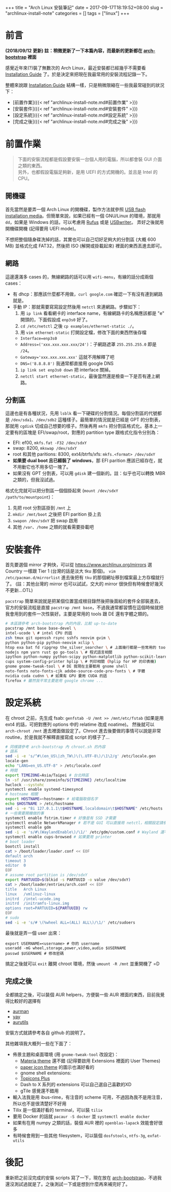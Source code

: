 +++
title = "Arch Linux 安裝筆記"
date = 2017-09-17T18:19:52+08:00
slug = "archlinux-install-note"
categories = []
tags = ["linux"]
+++

# 前言

**(2018/09/12 更新) 註：稍微更新了一下本篇內容，而最新的更新都在 [arch-bootstrap][arch-bootstrap] 裡面**

感覺近年來(?)裝了無數次的 Arch Linux，最近安裝都已經幾乎不需要看 [Installation Guide][install-guide] 了。於是決定來把現在我最常用的安裝流程記錄一下。

整體來說跟 [Installation Guide][install-guide] 結構一樣，只是稍微限縮在一些我最常碰到的狀況下：

- [前置作業]({{< ref "archlinux-install-note.md#前置作業" >}})
- [安裝套件]({{< ref "archlinux-install-note.md#安裝套件" >}})
- [設定系統]({{< ref "archlinux-install-note.md#設定系統" >}})
- [完成之後]({{< ref "archlinux-install-note.md#完成之後" >}})

<!--more-->

# 前置作業

> 下面的安裝流程都是假設要安裝一台個人用的電腦，所以都會裝 GUI 介面之類的東西。  
> 另外，也都假設電腦足夠新，是用 UEFI 的方式開機的。並且是 Intel 的 CPU。

## 開機碟
首先當然是要弄一個 Arch Linux 的開機碟，製作方法就參照 [USB flash installation media](https://wiki.archlinux.org/index.php/USB_flash_installation_media)。但簡單來說，如果已經有一個 GNU/Linux 的環境，那就用 `dd`，如果是 Windows 的話，可以考慮用 [Rufus](https://rufus.akeo.ie/) 或是 [USBwriter](https://sourceforge.net/p/usbwriter/wiki/Documentation/)。
弄好之後就用開機碟開機 (記得要用 UEFI mode)。

不想把整個隨身碟洗掉的話，其實也可以自己切好足夠大的分割區 (大概 600 MB) 並格式化成 FAT32，然後把 ISO (解開或掛載起來) 裡面的東西丟進去即可。

## 網路
這邊還滿多 cases 的，無線網路的話可以用 `wifi-menu`，有線的話分成兩個 cases：

- 有 dhcp：那應該什麼都不用做，`curl google.com` 確認一下有沒有連到網路就是。
- 手動 IP：那就需要寫寫設定然後用 `netctl` 來連網路。步驟如下：
  1. 用 `ip link` 看看網卡的 interface name，有線網路卡的名稱應該都是 "e" 開頭的，下面假設成 `enp3s0` 好了。
  1. `cd /etc/netctl` 之後 `cp examples/ethernet-static ./`。
  1. 用 `vim ethernet-static` 打開設定檔，修改下面的東西然後存檔
    - `Interface=enp3s0`
    - `Address=('xxx.xxx.xxx.xxx/24')`：子網路遮罩 `255.255.255.0` 即是 `/24`。
    - `Gateway='xxx.xxx.xxx.xxx'` 這就不用解釋了吧
    - `DNS=('8.8.8.8')` 我通常都直接用 google DNS
  1. `ip link set enp3s0 down` 把 interface 關掉。
  1. `netctl start ethernet-static`，最後當然還是檢查一下是否有連上網路。

## 分割區

這邊也是有各種狀況，先用 `lsblk` 看一下硬碟的分割情況。每個分割區的代號都是 `/dev/sda1`、`/dev/sdb2` 這種樣子。最簡單的情況就是已經是 GPT 的分割表，那就用 `cgdisk` 切成自己想要的樣子。然後再用 `mkfs` 把分割區格式化。基本上一定要有的區塊是 EFI/swap/root，對應的 partition type 跟格式化指令分別為：

- EFI: ef00, `mkfs.fat -F32 /dev/sdxY`
- swap: 8200, `mkswap /dev/sdxY`
- root 和其他 paritions: 8300, ext4/btrfs/xfs: `mkfs.<format> /dev/sdxY`
- **如果要 dual boot 且已經裝了 windows**，那 EFI parition 應該已經存在，就不用動它也不用多切一塊了。
- 如果沒有 GPT 分割表，可以用 `gdisk` 建一個新的。註：似乎也可以轉換 MBR 之類的，但我沒試過。

格式化完就可以把分割區一個個掛起來 (`mount /dev/sdxY /path/to/mountpoint`)：

1. 先把 root 分割區掛到 `/mnt` 上
2. `mkdir /mnt/boot` 之後把 EFI parition 掛上去
3. `swapon /dev/sdxY` 把 swap 啟用
4. 其他 `/var`、`/home` 之類的就看需要掛載吧

# 安裝套件

首先要選個 mirror 才夠快，可以從 https://www.archlinux.org/mirrors 選 Country 一樣跟 Tier 1 (台灣的話是淡大 tku 那個)。
`vim /etc/pacman.d/mirrorlist` 進去後把有 `tku` 的那個網址移到檔案最上方存檔就行了。
(註：其他台灣的 mirror 也可以試試，交大的 mirror 很快但有時候會好幾天不更新...OTL)

`pacstrap` 簡單來說就是把某個位置當成根目錄然後把後面給的套件全部裝進去，官方的安裝流程是直接 `pacstrap /mnt base`，不過我通常都習慣在這個時候就把我會用到的套件一次性裝好。主要是常用的 tools 跟 DE 還有字體之類的。

```bash
# 本區請參考 arch-bootstrap 內的內容，比較 up-to-date
pacstrap /mnt base base-devel \
intel-ucode \ # intel CPU 的話
zsh tmux git openssh rsync sshfs neovim gvim \
python python-pip python-neovim xclip \
htop exa bat fd ripgrep the_silver_searcher \ # 上面幾行都是一些常用的 tools 相關的東西
nodejs npm yarn rust go go-tools \ # 程式語言相關
ipython python-numpy python-scipy python-matplotlib python-scikit-learn \ # python 常用
cups system-config-printer hplip \ # 列印相關 (hplip for HP 的印表機)
gnome gnome-tweak-tool \ # DE 我現在主要都用 gnome shell
noto-fonts noto-fonts-cjk adobe-source-code-pro-fonts \ # 字體
nvidia cuda cudnn \ # 如果有 GPU 要用 CUDA 的話
firefox # 雖然我平常主要是用 google chrome ...
```

# 設定系統

在 chroot 之前，先生成 fsab: `genfstab -U /mnt >> /mnt/etc/fstab` (如果是用 ext4 的話，可把對應列 options 中的 relatime 改成 noatime)。
然後就可以 `arch-chroot /mnt` 進去裡面做設定了。Chroot 進去後要做的事情可以說是非常 routine，於是我就不解釋直接寫成 script 的樣子了...

```bash
# 同樣請參考 arch-bootstrap 內 chroot.sh 的內容
# 語系
sed -i -e 's/^#\(en_US\|zh_TW\)\(\.UTF-8\)/\1\2/g' /etc/locale.gen
locale-gen
echo "LANG=en_US.UTF-8" > /etc/locale.conf
# 時間
export TIMEZONE=Asia/Taipei # 台北時區
ln -sf /usr/share/zoneinfo/${TIMEZONE} /etc/localtime
hwclock --systohc
systemctl enable systemd-timesyncd
# hostname 相關
export HOSTNAME=<hostname> # 給電腦取個名字
echo $HOSTNAME > /etc/hostname
sed -i -e "8i 127.0.1.1\t$HOSTNAME.localdomain\t$HOSTNAME" /etc/hosts
# 一些需要開機做的事
systemctl enable fstrim.timer # 好像是有 SSD 才需要
systemctl enable NetworkManager # 若不是 GUI 可以直接用 netctl，相關設定請參考 Arch Wiki
systemctl enable gdm
sed -i -e 's/#\(WaylandEnable\)/\1/' /etc/gdm/custom.conf # Wayland 還不太穩...
systemctl enable cups-browsed # 如果要用 printer
# boot loader
bootctl install
cat > /boot/loader/loader.conf << EOF
default	arch
timeout	3
editor	0
EOF
# assume root partition is /dev/sdxY
export PARTUUID=$(blkid -s PARTUUID -o value /dev/sdxY)
cat > /boot/loader/entries/arch.conf << EOF
title	Arch Linux
linux	/vmlinuz-linux
initrd	/intel-ucode.img
initrd	/initramfs-linux.img
options root=PARTUUID=${PARTUUID} rw
EOF
# sudo
sed -i -e 's/# \(%wheel ALL=(ALL) ALL\)/\1/' /etc/sudoers
```

最後就是弄一個 user 出來：

```
export USERNAME=<username> # 你的 username
useradd -mG wheel,storage,power,video,audio $USERNAME
passwd $USERNAME # 修改密碼
```

搞定之後就可以 `exit` 離開 chroot 環境，然後 `umount -R /mnt` 並重開機了 =D

## 完成之後

全都搞定之後，可以裝個 AUR helpers，方便裝一些 AUR 裡面的東西，目前我覺得比較好的選擇有

- [aurman](https://github.com/polygamma/aurman)
- [yay](https://github.com/Jguer/yay)
- [aurutils](https://github.com/AladW/aurutils)

安裝方式就請參考各自 github 的說明了。

其他雜項我大概列一些在下面了：

- 佈景主題和桌面環境 (用 `gnome-tweak-tool` 改設定)：
  - [Materia theme](https://github.com/nana-4/materia-theme) 還不錯 (記得要啟用 Extensions 裡面的 User Themes)
  - [paper icon theme](https://github.com/snwh/paper-icon-theme) 的圖示也滿好看的
  - gnome shell extensions:
  - [Topicons Plus](https://extensions.gnome.org/extension/1031/topicons/)
  - Dash to X 系列的 extensions 可以自己選自己喜歡的XD
  - gTile 感覺還不錯用
- 輸入法我是用 ibus-rime，有注音的 scheme 可用，不過因為我不是用注音，所以也不是很清楚好不好用
- Tilix 是一個滿好看的 terminal，可以裝 `tilix`
- 要用 Docker 的話就 `pacaur -S docker` 並 `systemctl enable docker`
- 如果有在用 numpy 之類的話，裝個 AUR 裡的 `openblas-lapack` 效能會好很多
- 有時候會用到一些其他 filesystem，可以裝個 `dosfstools`, `ntfs-3g`, `exfat-utils`

# 後記

重新把之前沒完成的安裝 scripts 寫了一下，現在放在 [arch-bootstrap][arch-bootstrap]，不過我還沒測試過就是了。之後測試一下或是想到什麼再來補完好了。

[install-guide]: https://wiki.archlinux.org/index.php/installation_guide
[arch-bootstrap]: https://github.com/leomao/arch-bootstrap
[modeline]: # ( vim: set cc=0 tw=0: )
